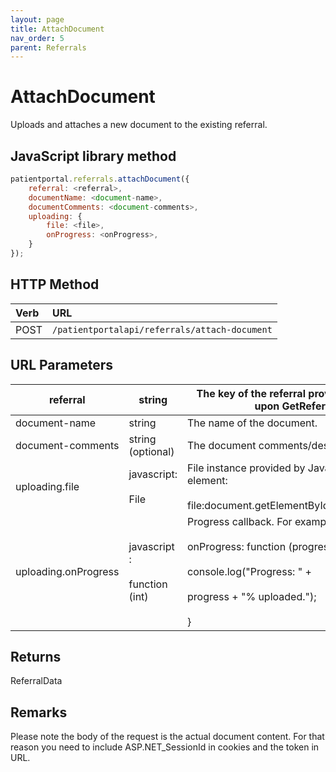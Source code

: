 ```yaml
---
layout: page
title: AttachDocument
nav_order: 5
parent: Referrals
---
```


# AttachDocument

Uploads and attaches a new document to the existing referral.

## JavaScript library method

```javascript
patientportal.referrals.attachDocument({
    referral: <referral>,
    documentName: <document-name>,
    documentComments: <document-comments>,
    uploading: {
        file: <file>,
        onProgress: <onProgress>,
    }
});
```

## HTTP Method

| Verb | URL                                               |
|:-----|:--------------------------------------------------|
| POST | `/patientportalapi/referrals/attach-document` |

## URL Parameters

| referral | string | The key of the referral provided by the API upon GetReferrals. |
| --- | --- | --- |
| document-name | string | The name of the document. |
| document-comments | string (optional) | The document comments/description. |
| uploading.file | javascript:<br><br>File | File instance provided by JavaScript input element:<br><br>file:document.getElementById("myFile").files\[0\] |
| uploading.onProgress | javascript :<br><br>function (int) | Progress callback. For example:<br><br>onProgress: function (progress) {<br><br>console.log("Progress: " +<br><br>progress + "% uploaded."); <br><br>} |

## Returns

ReferralData

## Remarks

Please note the body of the request is the actual document content. For that reason you need to include ASP.NET_SessionId in cookies and the token in URL.
